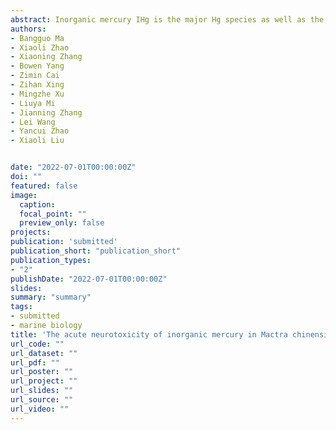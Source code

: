 ```yaml
---
abstract: Inorganic mercury IHg is the major Hg species as well as the precursor of methylmercury, but few studies have investigated the toxicities of inorganic mercury in comparison to methylmercury in marine environments. In this study, the acute effects 24 h of IHg HgCl2 on the nervous system of M. chinensis philippi were investigated using metabolomics, calcium ions Ca2+, neurotransmitters nitric oxide, glutamate, acetylcholine and related enzymes calcineurin, nitric oxide synthase and acetylcholinesterase. In M. chinensis philippi of the Hg-treated group, decreased metabolites included alanine, glutamate, succinate and homarine increased metabolites included glutamine, inosine and glucose. The metabolic pathways affected mainly included glycolysis citrate cycle nucleotide metabolism alanine, aspartate and glutamate metabolism nucleotide metabolism and osmotic regulation. Compared to the control group, the levels of the neurotransmitters nitric oxide and acetylcholine in Hg-treated M. chinensis philippi were decreased, while glutamate increased significantly, the activity of nitric oxide synthase was increased, while acetylcholinesterase decreased significantly, and the activity of calcineurin had a statistically insignificant increasing tendency. The concentration of Ca2+ in the Hg-treated group was significantly higher than that in the control group, causing calcium overload. Through our experiments, the neurotoxic effects of IHg on shellfish were revealed from the perspective of metabolism and neurotransmitters, which provided effective data for the study of the regulatory mechanism of the nervous system in response to environmental stimuli in shellfish and reinforced the use of M. chinensis philippi as a model for the evaluation of environmental quality in aquatic ecosystems. **This paper has not been published yet**  
authors:
- Bangguo Ma
- Xiaoli Zhao
- Xiaoning Zhang
- Bowen Yang
- Zimin Cai
- Zihan Xing
- Mingzhe Xu
- Liuya Mi
- Jianning Zhang
- Lei Wang
- Yancui Zhao
- Xiaoli Liu


date: "2022-07-01T00:00:00Z"
doi: ""
featured: false
image:
  caption:
  focal_point: ""
  preview_only: false
projects:
publication: 'submitted'
publication_short: "publication_short"
publication_types:
- "2"
publishDate: "2022-07-01T00:00:00Z"
slides:
summary: "summary"
tags:
- submitted
- marine biology
title: 'The acute neurotoxicity of inorganic mercury in Mactra chinensis philippi'
url_code: ""
url_dataset: ""
url_pdf: ""
url_poster: ""
url_project: ""
url_slides: ""
url_source: ""
url_video: ""
---
```


